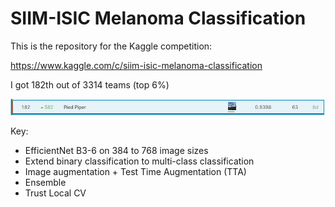 # SIIM-ISIC Melanoma Classification

This is the repository for the Kaggle competition: 

https://www.kaggle.com/c/siim-isic-melanoma-classification

I got 182th out of 3314 teams (top 6%)

![](imgs/result.png)

Key:

- EfficientNet B3-6 on 384 to 768 image sizes
- Extend binary classification to multi-class classification
- Image augmentation + Test Time Augmentation (TTA)
- Ensemble
- Trust Local CV

